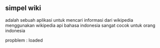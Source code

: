 ## simpel wiki

adalah sebuah aplikasi untuk mencari informasi dari wikipedia menggunakan wikipedia api bahasa indonesia sangat cocok untuk orang indonesia

propblem :
  loaded
